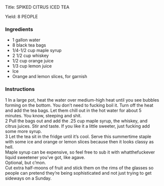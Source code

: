 <!DOCTYPE HTML PUBLIC "-//W3C//DTD HTML 4.0 Transitional//EN">
<html>
  <head>
  <title>SPIKED CITRUS ICED TEA</title><link rel='stylesheet' href='style.css' type='text/css'><meta http-equiv="Content-Style-Stype" content="text/css">
     <meta http-equiv="Content-Type" content="text/html;charset=utf-8">
     </head><body><div class="recipe" itemscope itemtype="http://schema.org/Recipe"><div class='header'><p class="title"><span class="label">Title:</span> <span itemprop="name">SPIKED CITRUS ICED TEA</span></p>
<p class="yields"><span class="label">Yield:</span> <span itemprop="recipeYield">8 PEOPLE</span></p>
</div><div class="ing"><h3>Ingredients</h3><ul class="ing"><li class="ing" itemprop="ingredients">1 gallon water </li>
<li class="ing" itemprop="ingredients">8 black tea bags </li>
<li class="ing" itemprop="ingredients">1/4-1/2 cup maple syrup </li>
<li class="ing" itemprop="ingredients">2 1/2 cup whiskey </li>
<li class="ing" itemprop="ingredients">1/2 cup orange juice </li>
<li class="ing" itemprop="ingredients">1/3 cup lemon juice </li>
<li class="ing" itemprop="ingredients">Ice </li>
<li class="ing" itemprop="ingredients">Orange and lemon slices, for garnish </li>
</ul>
</div>
<div class="instructions"><h3 class="Instructions">Instructions</h3><div itemprop="recipeInstructions"><p>1 In a large pot, heat the water over medium-high heat until you see bubbles forming on the bottom. You don’t need to fucking boil it. Turn off the heat and add the tea bags. Let them chill out in the hot water for about 5 minutes. You know, steeping and shit.<br>2 Pull the bags out and add the .25 cup maple syrup, the whiskey, and citrus juices. Stir and taste. If you like it a little sweeter, just fucking add some more syrup.<br>3 Let the tea sit in the fridge until it’s cool. Serve this summertime staple with some ice and orange or lemon slices because then it looks classy as hell.<br>Maple syrup can be expensive, so feel free to sub it with whatthefuckever liquid sweetener you’ve got, like agave.<br>Optional, but c’mon.<br>Cut extra half-moons of fruit and stick them on the rims of the glasses so people can pretend they’re being sophisticated and not just trying to get sideways on a Sunday.</p></div></div></div>

</body>
</html>